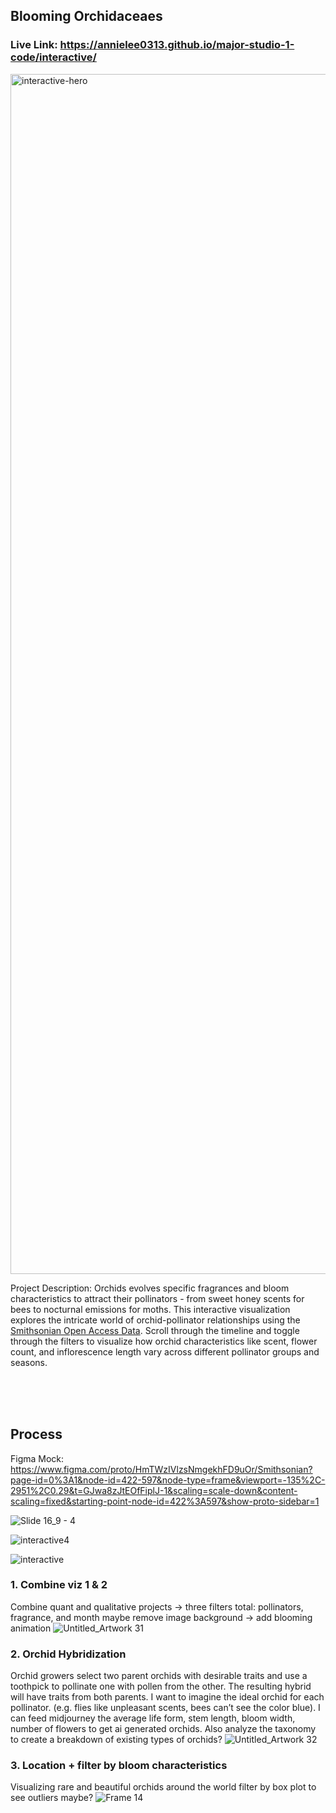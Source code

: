 ## Blooming Orchidaceaes
### Live Link: https://annielee0313.github.io/major-studio-1-code/interactive/ 

<img width="1920" alt="interactive-hero" src="https://github.com/user-attachments/assets/d50bed58-7a1f-4df9-949b-b90f4406d45d" />

Project Description: Orchids evolves specific fragrances and bloom characteristics to attract their pollinators - from sweet honey scents for bees to nocturnal emissions for moths.  This interactive visualization explores the intricate world of orchid-pollinator relationships using the <a href="https://www.si.edu/OpenAccess">Smithsonian Open Access Data</a>. Scroll through the timeline and toggle through the filters to visualize how orchid characteristics like scent, flower count, and inflorescence length vary across different pollinator groups and seasons. 

</br>
</br>
</br>


## Process
Figma Mock: https://www.figma.com/proto/HmTWzIVlzsNmgekhFD9uOr/Smithsonian?page-id=0%3A1&node-id=422-597&node-type=frame&viewport=-135%2C-2951%2C0.29&t=GJwa8zJtEOfFiplJ-1&scaling=scale-down&content-scaling=fixed&starting-point-node-id=422%3A597&show-proto-sidebar=1 

![Slide 16_9 - 4](https://github.com/user-attachments/assets/97f7f953-52ca-49e6-92c8-000108dcb66e)

![interactive4](https://github.com/user-attachments/assets/9b611511-88a6-4265-b014-c7274a0caf84)

![interactive](https://github.com/user-attachments/assets/863fc927-429f-4cb5-83a8-51a753300791)


### 1. Combine viz 1 & 2 
Combine quant and qualitative projects 
→ three filters total: pollinators, fragrance, and month
maybe remove image background → add blooming animation
![Untitled_Artwork 31](https://github.com/user-attachments/assets/099eb85b-ce67-40cf-bd3f-5e7942c3323f)

### 2. Orchid Hybridization 
Orchid growers select two parent orchids with desirable traits and use a toothpick to pollinate one with pollen from the other. The resulting hybrid will have traits from both parents. 
I want to imagine the ideal orchid for each pollinator. (e.g. flies like unpleasant scents, bees can’t see the color blue). 
I can feed midjourney the average life form, stem length, bloom width, number of flowers to get ai generated orchids. Also analyze the taxonomy to create a breakdown of existing types of orchids?
![Untitled_Artwork 32](https://github.com/user-attachments/assets/c8293cbc-e1d4-48f0-8eab-3a460d37d7ed)

### 3. Location + filter by bloom characteristics
Visualizing rare and beautiful orchids around the world 
filter by box plot to see outliers maybe?
![Frame 14](https://github.com/user-attachments/assets/b95ef9a5-11f9-4ca8-8fb9-b9d80ed32dd5)

